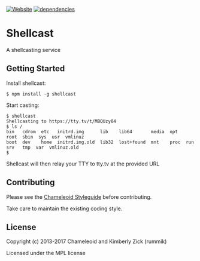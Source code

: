 [![Website][]](https://tty.tv)
[![dependencies][]][Gemnasium]

Shellcast
=========
A shellcasting service

[Website]: https://img.shields.io/website-up-down-green-red/http/tty.tv.svg?label=tty.tv "Website Status"
[builds]: http://img.shields.io/travis-ci/chameleoid/shellcast.svg "Build Status"
[Travis]: https://travis-ci.org/chameleoid/shellcast
[dependencies]: https://img.shields.io/gemnasium/chameleoid/shellcast.png "Dependency Status"
[Gemnasium]: https://gemnasium.com/chameleoid/shellcast


## Getting Started

Install shellcast:
```
$ npm install -g shellcast
```

Start casting:
```
$ shellcast
Shellcasting to https://tty.tv/t/MBQUzy84
$ ls /
bin   cdrom  etc   initrd.img      lib    lib64       media  opt   root  sbin  sys  usr  vmlinuz
boot  dev    home  initrd.img.old  lib32  lost+found  mnt    proc  run   srv   tmp  var  vmlinuz.old
$
```

Shellcast will then relay your TTY to tty.tv at the provided URL


## Contributing
Please see the [Chameleoid Styleguide][] before contributing.

Take care to maintain the existing coding style.

[Chameleoid Styleguide]: https://github.com/chameleoid/style


## License
Copyright (c) 2013-2017 Chameleoid and Kimberly Zick (rummik)

Licensed under the MPL license
